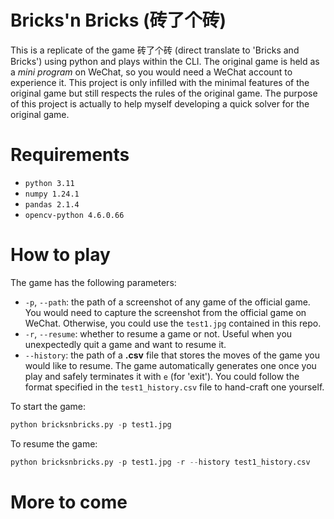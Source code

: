 # Bricks'n Bricks (砖了个砖)

This is a replicate of the game 砖了个砖 (direct translate to 'Bricks and Bricks') using python and plays within the CLI.
The original game is held as a _mini program_ on WeChat, so you would need a WeChat account to experience it.
This project is only infilled with the minimal features of the original game but still respects the rules of the original game.
The purpose of this project is actually to help myself developing a quick solver for the original game.

# Requirements

- `python 3.11`
- `numpy 1.24.1`
- `pandas 2.1.4`
- `opencv-python 4.6.0.66`

# How to play

The game has the following parameters:

- `-p`, `--path`: the path of a screenshot of any game of the official game. You would need to capture the screenshot from the official game on WeChat. Otherwise, you could use the `test1.jpg` contained in this repo.
- `-r`, `--resume`: whether to resume a game or not. Useful when you unexpectedly quit a game and want to resume it.
- `--history`: the path of a **.csv** file that stores the moves of the game you would like to resume. The game automatically generates one once you play and safely terminates it with `e` (for 'exit'). You could follow the format specified in the `test1_history.csv` file to hand-craft one yourself.

To start the game:

```python
python bricksnbricks.py -p test1.jpg
```

To resume the game:

```python
python bricksnbricks.py -p test1.jpg -r --history test1_history.csv
```

# More to come
